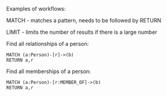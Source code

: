 Examples of workflows:

MATCH - matches a pattern, needs to be followed by RETURN

LIMIT - limits the number of results if there is a large number

Find all relationships of a person:

	MATCH (a:Person)-[r]->(b)
	RETURN a,r


Find all memberships of a person:

	MATCH (a:Person)-[r:MEMBER_OF]->(b)
	RETURN a,r